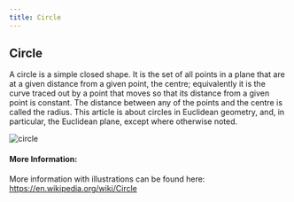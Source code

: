 ```yaml
---
title: Circle
---
```

## Circle

A circle is a simple closed shape. It is the set of all points in a plane that are at a given distance from a given point, the centre; equivalently it is the curve traced out by a point that moves so that its distance from a given point is constant. The distance between any of the points and the centre is called the radius. This article is about circles in Euclidean geometry, and, in particular, the Euclidean plane, except where otherwise noted.

![circle](https://upload.wikimedia.org/wikipedia/commons/thumb/0/03/Circle-withsegments.svg/612px-Circle-withsegments.svg.png "circle")

#### More Information:
<!-- Please add any articles you think might be helpful to read before writing the article -->
More information with illustrations can be found here: https://en.wikipedia.org/wiki/Circle

